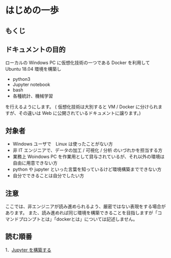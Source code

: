 # はじめの一歩

## もくじ


## ドキュメントの目的
ローカルの Windows PC に仮想化技術の一つである Docker を利用して Ubuntu 18.04 環境を構築し

- python3
- Jupyter notebook
- bash
- 各種統計、機械学習

を行えるようにします。
( 仮想化技術は大別すると VM / Docker に分けられますが、その違いは Web に公開されているドキュメントに譲ります。)

## 対象者
- Windows ユーザで　Linux は使ったことがない方
- 非 IT エンジニアで、データの加工 / 可視化 / 分析 のいづれかを担当する方
- 業務上 Woindows PC を作業用として貸与されているが、それ以外の環境は自由に用意できない方
- python や jupyter といった言葉を知っているけど環境構築までできない方
- 自分でできることは自分でしたい方

## 注意
ここでは、非エンジニアが読み進められるよう、厳密ではない表現をする場合があります。
また、読み進めれば同じ環境を構築できることを目指しますが「コマンドプロンプトとは」「dockerとは」については記述しません。

## 読む順番
1．[Jupyter を構築する](./make_jupyter_env.md)
